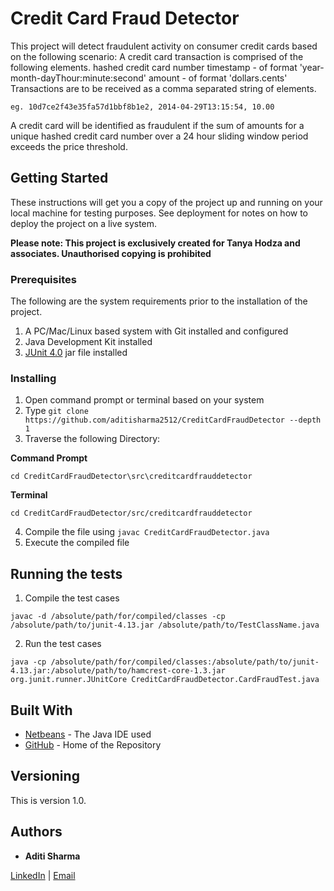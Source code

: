 # Credit Card Fraud Detector

This project will detect fraudulent activity on consumer credit cards based on the following scenario: 
A credit card transaction is comprised of the following elements.
hashed credit card number
timestamp - of format 'year-month-dayThour:minute:second'
amount - of format 'dollars.cents'
Transactions are to be received as a comma separated string of elements.

```
eg. 10d7ce2f43e35fa57d1bbf8b1e2, 2014-04-29T13:15:54, 10.00
```

A credit card will be identified as fraudulent if the sum of amounts for a unique hashed credit card number
over a 24 hour sliding window period exceeds the price threshold.

## Getting Started

These instructions will get you a copy of the project up and running on your local machine for testing purposes. See deployment for notes on how to deploy the project on a live system. 

**Please note: This project is exclusively created for Tanya Hodza and associates. Unauthorised copying is prohibited**

### Prerequisites

The following are the system requirements prior to the installation of the project.

1. A PC/Mac/Linux based system with Git installed and configured
2. Java Development Kit installed
3. [JUnit 4.0](https://github.com/junit-team/junit4/wiki/Download-and-Install) jar file installed

### Installing

1. Open command prompt or terminal based on your system
2. Type ```git clone https://github.com/aditisharma2512/CreditCardFraudDetector --depth 1```
3. Traverse the following Directory:

**Command Prompt**
```
cd CreditCardFraudDetector\src\creditcardfrauddetector
```
**Terminal**
```
cd CreditCardFraudDetector/src/creditcardfrauddetector
```
4. Compile the file using ```javac CreditCardFraudDetector.java```
5. Execute the compiled file

## Running the tests

1. Compile the test cases

```
javac -d /absolute/path/for/compiled/classes -cp /absolute/path/to/junit-4.13.jar /absolute/path/to/TestClassName.java
```

2. Run the test cases

```
java -cp /absolute/path/for/compiled/classes:/absolute/path/to/junit-4.13.jar:/absolute/path/to/hamcrest-core-1.3.jar org.junit.runner.JUnitCore CreditCardFraudDetector.CardFraudTest.java
```


## Built With

* [Netbeans](https://netbeans.org/downloads/8.0.2/) - The Java IDE used
* [GitHub](https://github.com/) - Home of the Repository


## Versioning

This is version 1.0. 

## Authors

* **Aditi Sharma**

[LinkedIn](https://www.linkedin.com/in/aditisharma25/) | [Email](mailto:aditisharma2593@gmail.com)
